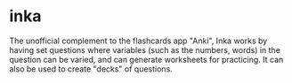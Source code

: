 # inka
The unofficial complement to the flashcards app "Anki", Inka works by having set questions where variables (such as the numbers, words) in the question can be varied, and can generate worksheets for practicing. It can also be used to create "decks" of questions.
